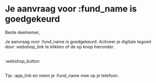 # Je aanvraag voor :fund_name is goedgekeurd

Beste deelnemer,

Je aanvraag voor :fund_name is goedgekeurd.
Activeer je digitale tegoed door :webshop_link te klikken of de op knop hieronder.
&nbsp;  
&nbsp;

:webshop_button
&nbsp;  
&nbsp;  

Tip: :app_link en neem je :fund_name mee op je telefoon.
